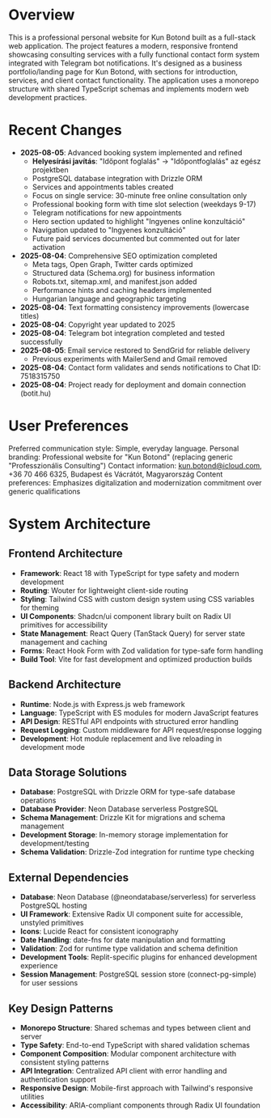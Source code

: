 # Overview

This is a professional personal website for Kun Botond built as a full-stack web application. The project features a modern, responsive frontend showcasing consulting services with a fully functional contact form system integrated with Telegram bot notifications. It's designed as a business portfolio/landing page for Kun Botond, with sections for introduction, services, and client contact functionality. The application uses a monorepo structure with shared TypeScript schemas and implements modern web development practices.

# Recent Changes
- **2025-08-05**: Advanced booking system implemented and refined
  - **Helyesírási javítás**: "Időpont foglalás" → "Időpontfoglalás" az egész projektben
  - PostgreSQL database integration with Drizzle ORM
  - Services and appointments tables created
  - Focus on single service: 30-minute free online consultation only
  - Professional booking form with time slot selection (weekdays 9-17)
  - Telegram notifications for new appointments
  - Hero section updated to highlight "Ingyenes online konzultáció"
  - Navigation updated to "Ingyenes konzultáció"
  - Future paid services documented but commented out for later activation
- **2025-08-04**: Comprehensive SEO optimization completed
  - Meta tags, Open Graph, Twitter cards optimized
  - Structured data (Schema.org) for business information
  - Robots.txt, sitemap.xml, and manifest.json added
  - Performance hints and caching headers implemented
  - Hungarian language and geographic targeting
- **2025-08-04**: Text formatting consistency improvements (lowercase titles)
- **2025-08-04**: Copyright year updated to 2025
- **2025-08-04**: Telegram bot integration completed and tested successfully
- **2025-08-05**: Email service restored to SendGrid for reliable delivery
  - Previous experiments with MailerSend and Gmail removed
- **2025-08-04**: Contact form validates and sends notifications to Chat ID: 7518315750
- **2025-08-04**: Project ready for deployment and domain connection (botit.hu)

# User Preferences

Preferred communication style: Simple, everyday language.
Personal branding: Professional website for "Kun Botond" (replacing generic "Professzionális Consulting")
Contact information: kun.botond@icloud.com, +36 70 466 6325, Budapest és Vácrátót, Magyarország
Content preferences: Emphasizes digitalization and modernization commitment over generic qualifications

# System Architecture

## Frontend Architecture
- **Framework**: React 18 with TypeScript for type safety and modern development
- **Routing**: Wouter for lightweight client-side routing
- **Styling**: Tailwind CSS with custom design system using CSS variables for theming
- **UI Components**: Shadcn/ui component library built on Radix UI primitives for accessibility
- **State Management**: React Query (TanStack Query) for server state management and caching
- **Forms**: React Hook Form with Zod validation for type-safe form handling
- **Build Tool**: Vite for fast development and optimized production builds

## Backend Architecture
- **Runtime**: Node.js with Express.js web framework
- **Language**: TypeScript with ES modules for modern JavaScript features
- **API Design**: RESTful API endpoints with structured error handling
- **Request Logging**: Custom middleware for API request/response logging
- **Development**: Hot module replacement and live reloading in development mode

## Data Storage Solutions
- **Database**: PostgreSQL with Drizzle ORM for type-safe database operations
- **Database Provider**: Neon Database serverless PostgreSQL
- **Schema Management**: Drizzle Kit for migrations and schema management
- **Development Storage**: In-memory storage implementation for development/testing
- **Schema Validation**: Drizzle-Zod integration for runtime type checking

## External Dependencies
- **Database**: Neon Database (@neondatabase/serverless) for serverless PostgreSQL hosting
- **UI Framework**: Extensive Radix UI component suite for accessible, unstyled primitives
- **Icons**: Lucide React for consistent iconography
- **Date Handling**: date-fns for date manipulation and formatting
- **Validation**: Zod for runtime type validation and schema definition
- **Development Tools**: Replit-specific plugins for enhanced development experience
- **Session Management**: PostgreSQL session store (connect-pg-simple) for user sessions

## Key Design Patterns
- **Monorepo Structure**: Shared schemas and types between client and server
- **Type Safety**: End-to-end TypeScript with shared validation schemas
- **Component Composition**: Modular component architecture with consistent styling patterns
- **API Integration**: Centralized API client with error handling and authentication support
- **Responsive Design**: Mobile-first approach with Tailwind's responsive utilities
- **Accessibility**: ARIA-compliant components through Radix UI foundation